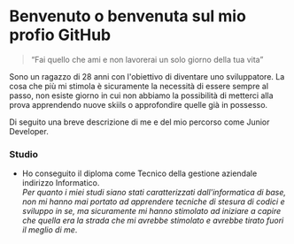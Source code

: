 # Benvenuto o benvenuta sul mio profio GitHub

>“Fai quello che ami e non lavorerai un solo giorno della tua vita”

Sono un ragazzo di 28 anni con l'obiettivo di diventare uno sviluppatore.
La cosa che più mi stimola è sicuramente la necessità di essere sempre al passo, non esiste giorno in cui non abbiamo la possibilità di metterci alla prova apprendendo nuove skiils o approfondire quelle già in possesso.

Di seguito una breve descrizione di me e del mio percorso come Junior Developer.


### Studio

- Ho conseguito il diploma come Tecnico della gestione aziendale indirizzo Informatico.<br>
    *Per quanto i miei studi siano stati caratterizzati dall'informatica di base, non mi hanno mai portato ad apprendere tecniche di stesura di codici e sviluppo in se, ma sicuramente mi hanno stimolato ad iniziare a capire che quella era la strada che mi avrebbe stimolato e avrebbe tirato fuori il meglio di me*.
